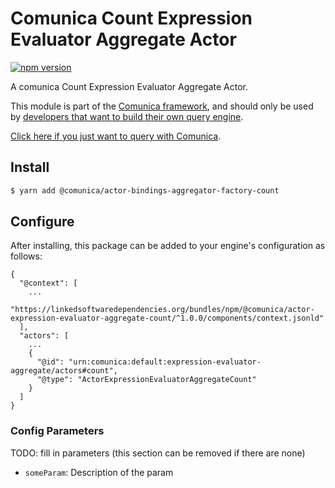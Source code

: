 # Comunica Count Expression Evaluator Aggregate Actor

[![npm version](https://badge.fury.io/js/%40comunica%2Factor-expression-evaluator-aggregate-count.svg)](https://www.npmjs.com/package/@comunica/actor-expression-evaluator-aggregate-count)

A comunica Count Expression Evaluator Aggregate Actor.

This module is part of the [Comunica framework](https://github.com/comunica/comunica),
and should only be used by [developers that want to build their own query engine](https://comunica.dev/docs/modify/).

[Click here if you just want to query with Comunica](https://comunica.dev/docs/query/).

## Install

```bash
$ yarn add @comunica/actor-bindings-aggregator-factory-count
```

## Configure

After installing, this package can be added to your engine's configuration as follows:
```text
{
  "@context": [
    ...
    "https://linkedsoftwaredependencies.org/bundles/npm/@comunica/actor-expression-evaluator-aggregate-count/^1.0.0/components/context.jsonld"  
  ],
  "actors": [
    ...
    {
      "@id": "urn:comunica:default:expression-evaluator-aggregate/actors#count",
      "@type": "ActorExpressionEvaluatorAggregateCount"
    }
  ]
}
```

### Config Parameters

TODO: fill in parameters (this section can be removed if there are none)

* `someParam`: Description of the param
